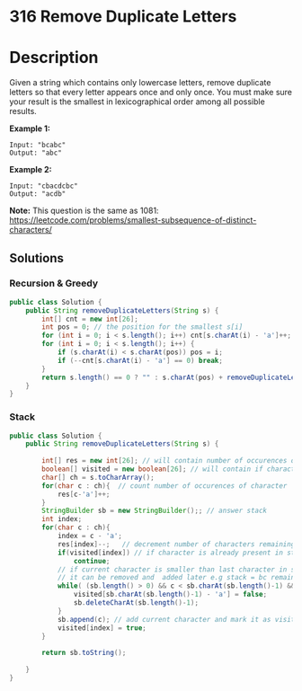 # 316 Remove Duplicate Letters #

# Description

Given a string which contains only lowercase letters, remove duplicate letters so that every letter appears once and only once. You must make sure your result is the smallest in lexicographical order among all possible results.

**Example 1:**

```
Input: "bcabc"
Output: "abc"
```

**Example 2:**

```
Input: "cbacdcbc"
Output: "acdb"
```

**Note:** This question is the same as 1081: https://leetcode.com/problems/smallest-subsequence-of-distinct-characters/



## Solutions 

### Recursion & Greedy

```java
public class Solution {
    public String removeDuplicateLetters(String s) {
        int[] cnt = new int[26];
        int pos = 0; // the position for the smallest s[i]
        for (int i = 0; i < s.length(); i++) cnt[s.charAt(i) - 'a']++;
        for (int i = 0; i < s.length(); i++) {
            if (s.charAt(i) < s.charAt(pos)) pos = i;
            if (--cnt[s.charAt(i) - 'a'] == 0) break;
        }
        return s.length() == 0 ? "" : s.charAt(pos) + removeDuplicateLetters(s.substring(pos + 1).replaceAll("" + s.charAt(pos), ""));
    }
}
```



### Stack

```java
public class Solution {
    public String removeDuplicateLetters(String s) {
        
        int[] res = new int[26]; // will contain number of occurences of character (i+'a')
        boolean[] visited = new boolean[26]; // will contain if character ('a' + i) is present in current result Stack
        char[] ch = s.toCharArray();
        for(char c : ch){  // count number of occurences of character 
            res[c-'a']++;
        }
        StringBuilder sb = new StringBuilder();; // answer stack
        int index;
        for(char c : ch){ 
            index = c - 'a';
            res[index]--;   // decrement number of characters remaining in the string to be analysed
            if(visited[index]) // if character is already present in stack, dont bother
                continue;
            // if current character is smaller than last character in stack which occurs later in the string again
            // it can be removed and  added later e.g stack = bc remaining string abc then a can pop b and then c
            while( (sb.length() > 0) && c < sb.charAt(sb.length()-1) && res[sb.charAt(sb.length()-1)-'a']!=0){ 
                visited[sb.charAt(sb.length()-1) - 'a'] = false;
                sb.deleteCharAt(sb.length()-1);
            }
            sb.append(c); // add current character and mark it as visited
            visited[index] = true;
        }
        
        return sb.toString();
    
    }
}
```

